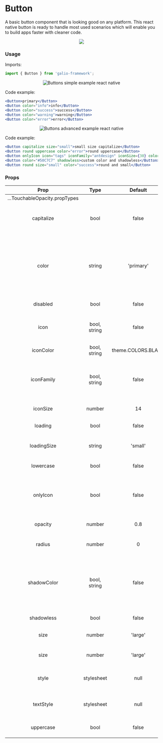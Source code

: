 # Button

A basic button component that is looking good on any platform. This react native button is ready to handle most used scenarios which will enable you to build apps faster with cleaner code.

<p align="center">
 <img src="https://i.imgur.com/JjkraTc.png" />
</p>

### Usage
Imports:
```js
import { Button } from 'galio-framework';
```

<p align="center">
  <img src="https://raw.githubusercontent.com/galio-org/docs/master/assets/buttons_simple.png" alt="Buttons simple example react native"/>
</p>

Code example:
```jsx
<Button>primary</Button>
<Button color="info">info</Button>
<Button color="success">success</Button>
<Button color="warning">warning</Button>
<Button color="error">error</Button>
```
<p align="center">
  <img src="https://raw.githubusercontent.com/galio-org/docs/master/assets/buttons_advanced.png" alt="Buttons advanced example react native" />
</p>

Code example:
```jsx
<Button capitalize size="small">small size capitalize</Button>
<Button round uppercase color="error">round uppercase</Button>
<Button onlyIcon icon="tags" iconFamily="antdesign" iconSize={30} color="warning" iconColor="#fff" style={{ width: 40, height: 40 }}>warning</Button>
<Button color="#50C7C7" shadowless>custom color and shadowless</Button>
<Button round size="small" color="success">round and small</Button>
```

### Props

|              Prop             |     Type     |       Default      |                                              Description                                             |
|:-----------------------------:|:------------:|:------------------:|:----------------------------------------------------------------------------------------------------:|
| ...TouchableOpacity.propTypes |              |                    |                                                                                                      |
| capitalize                    |     bool     |        false       | Transforms the first character in a capital letter                                                   |
| color                         |    string    |      'primary'     |  your options are: 'primary', 'theme', 'error', 'warning', 'succes', 'transparent' or your own color |
| disabled                      |     bool     |        false       |                                          Disables the button                                         |
| icon                          | bool, string |        false       |                             pick whatever icon you want from Expo's icons                            |
| iconColor                     | bool, string | theme.COLORS.BLACK | sets the icon's color                                                                                |
| iconFamily                    | bool, string |        false       | pick whatever icon family suits the icon you chose from Expo's icons                                 |
| iconSize                      |    number    |         14         |                                         sets the icon's size                                         |
| loading                       |     bool     |        false       |                         Uses the <ActivityIndicator /> for the loading effect                        |
| loadingSize                   |    string    |       'small'      |                                  your options are: 'small', 'large'                                  |
| lowercase                     |     bool     |        false       | makes all letters lowercase                                                                          |
| onlyIcon                      |     bool     |        false       | adds specific styling for using only an icon in your button                                          |
| opacity                       |    number    |         0.8        | changes the button's opacity                                                                         |
| radius                        |    number    |          0         | changes the button's radius                                                                          |
| shadowColor                   | bool, string |        false       | the default shadowColor is based on the button's color but you can also write a specific shadowColor |
| shadowless                    |     bool     |        false       | removes shadow                                                                                       |
| size                          |    number    |       'large'      | your options are: 'large', 'small'                                                                   |
| size                          |    number    |       'large'      | your options are: 'large', 'small'                                                                   |
| style                         |   stylesheet |         null       | changes the style of the button inside the button                                                    |
| textStyle                     |   stylesheet |         null       | changes the style of the text inside the button                                                      |
| uppercase                     |     bool     |        false       | makes all letters uppercase                                                                          |